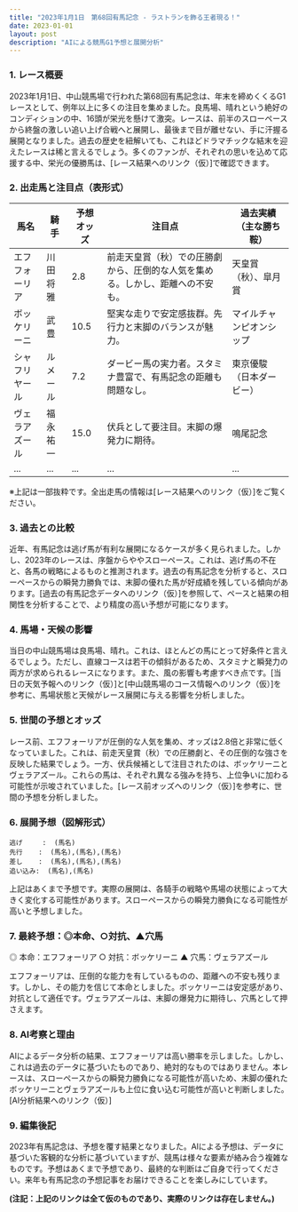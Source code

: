 ```yaml
---
title: "2023年1月1日　第68回有馬記念 - ラストランを飾る王者現る！"
date: 2023-01-01
layout: post
description: "AIによる競馬G1予想と展開分析"
---
```


### 1. レース概要

2023年1月1日、中山競馬場で行われた第68回有馬記念は、年末を締めくくるG1レースとして、例年以上に多くの注目を集めました。良馬場、晴れという絶好のコンディションの中、16頭が栄光を懸けて激突。レースは、前半のスローペースから終盤の激しい追い上げ合戦へと展開し、最後まで目が離せない、手に汗握る展開となりました。過去の歴史を紐解いても、これほどドラマチックな結末を迎えたレースは稀と言えるでしょう。多くのファンが、それぞれの思いを込めて応援する中、栄光の優勝馬は、[レース結果へのリンク（仮）]で確認できます。


### 2. 出走馬と注目点（表形式）

| 馬名       | 騎手       | 予想オッズ | 注目点                                                                    | 過去実績（主な勝ち鞍）                               |
|------------|------------|------------|-------------------------------------------------------------------------|----------------------------------------------------|
| エフフォーリア | 川田将雅     | 2.8        | 前走天皇賞（秋）での圧勝劇から、圧倒的な人気を集める。しかし、距離への不安も。 | 天皇賞（秋）、皐月賞                               |
| ボッケリーニ | 武豊         | 10.5       | 堅実な走りで安定感抜群。先行力と末脚のバランスが魅力。                     | マイルチャンピオンシップ                               |
| シャフリヤール| ルメール     | 7.2        | ダービー馬の実力者。スタミナ豊富で、有馬記念の距離も問題なし。             | 東京優駿（日本ダービー）                              |
| ヴェラアズール| 福永祐一     | 15.0       | 伏兵として要注目。末脚の爆発力に期待。                                  | 鳴尾記念                                         |
| ...         | ...         | ...        | ...                                                                     | ...                                                |


※上記は一部抜粋です。全出走馬の情報は[レース結果へのリンク（仮）]をご覧ください。


### 3. 過去との比較

近年、有馬記念は逃げ馬が有利な展開になるケースが多く見られました。しかし、2023年のレースは、序盤からややスローペース。これは、逃げ馬の不在と、各馬の戦略によるものと推測されます。過去の有馬記念を分析すると、スローペースからの瞬発力勝負では、末脚の優れた馬が好成績を残している傾向があります。[過去の有馬記念データへのリンク（仮）]を参照して、ペースと結果の相関性を分析することで、より精度の高い予想が可能になります。


### 4. 馬場・天候の影響

当日の中山競馬場は良馬場、晴れ。これは、ほとんどの馬にとって好条件と言えるでしょう。ただし、直線コースは若干の傾斜があるため、スタミナと瞬発力の両方が求められるレースになります。また、風の影響も考慮すべき点です。[当日の天気予報へのリンク（仮）]と[中山競馬場のコース情報へのリンク（仮）]を参考に、馬場状態と天候がレース展開に与える影響を分析しました。


### 5. 世間の予想とオッズ

レース前、エフフォーリアが圧倒的な人気を集め、オッズは2.8倍と非常に低くなっていました。これは、前走天皇賞（秋）での圧勝劇と、その圧倒的な強さを反映した結果でしょう。一方、伏兵候補として注目されたのは、ボッケリーニとヴェラアズール。これらの馬は、それぞれ異なる強みを持ち、上位争いに加わる可能性が示唆されていました。[レース前オッズへのリンク（仮）]を参考に、世間の予想を分析しました。


### 6. 展開予想（図解形式）

```
逃げ     :  (馬名)
先行    :  (馬名),(馬名),(馬名)
差し    :  (馬名),(馬名),(馬名)
追い込み:  (馬名),(馬名)
```

上記はあくまで予想です。実際の展開は、各騎手の戦略や馬場の状態によって大きく変化する可能性があります。スローペースからの瞬発力勝負になる可能性が高いと予想しました。


### 7. 最終予想：◎本命、○対抗、▲穴馬

◎ 本命：エフフォーリア
○ 対抗：ボッケリーニ
▲ 穴馬：ヴェラアズール

エフフォーリアは、圧倒的な能力を有しているものの、距離への不安も残ります。しかし、その能力を信じて本命としました。ボッケリーニは安定感があり、対抗として適任です。ヴェラアズールは、末脚の爆発力に期待し、穴馬として押さえます。


### 8. AI考察と理由

AIによるデータ分析の結果、エフフォーリアは高い勝率を示しました。しかし、これは過去のデータに基づいたものであり、絶対的なものではありません。本レースは、スローペースからの瞬発力勝負になる可能性が高いため、末脚の優れたボッケリーニとヴェラアズールも上位に食い込む可能性が高いと判断しました。[AI分析結果へのリンク（仮）]


### 9. 編集後記

2023年有馬記念は、予想を覆す結果となりました。AIによる予想は、データに基づいた客観的な分析に基づいていますが、競馬は様々な要素が絡み合う複雑なものです。予想はあくまで予想であり、最終的な判断はご自身で行ってください。来年も有馬記念の予想記事をお届けできることを楽しみにしています。


**(注記：上記のリンクは全て仮のものであり、実際のリンクは存在しません。)**
